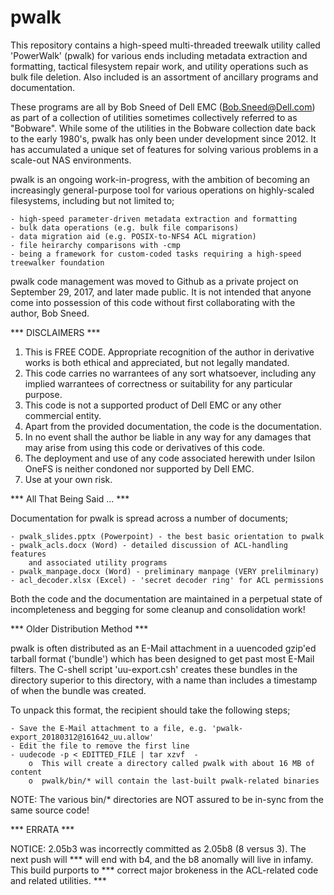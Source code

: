 # pwalk

This repository contains a high-speed multi-threaded treewalk utility called 'PowerWalk' (pwalk)
for various ends including metadata extraction and formatting, tactical filesystem repair work,
and utility operations such as bulk file deletion.  Also included is an assortment of ancillary
programs and documentation.

These programs are all by Bob Sneed of Dell EMC (Bob.Sneed@Dell.com) as part of a collection of
utilities sometimes collectively referred to as "Bobware". While some of the utilities in the
Bobware collection date back to the early 1980's, pwalk has only been under development since 2012.
It has accumulated a unique set of features for solving various problems in a scale-out NAS
environments.

pwalk is an ongoing work-in-progress, with the ambition of becoming an increasingly general-purpose
tool for various operations on highly-scaled filesystems, including but not limited to;

	- high-speed parameter-driven metadata extraction and formatting
	- bulk data operations (e.g. bulk file comparisons)
	- data migration aid (e.g. POSIX-to-NFS4 ACL migration)
	- file heirarchy comparisons with -cmp
	- being a framework for custom-coded tasks requiring a high-speed treewalker foundation

pwalk code management was moved to Github as a private project on September 29, 2017, and later
made public.  It is not intended that anyone come into possession of this code without first
collaborating with the author, Bob Sneed.

*** DISCLAIMERS ***

1. This is FREE CODE. Appropriate recognition of the author in derivative works
	is both ethical and appreciated, but not legally mandated.
2. This code carries no warrantees of any sort whatsoever, including any implied
	warrantees of correctness or suitability for any particular purpose.
3. This code is not a supported product of Dell EMC or any other commercial entity.
4. Apart from the provided documentation, the code is the documentation.
5. In no event shall the author be liable in any way for any damages that may arise
	from using this code or derivatives of this code.
6. The deployment and use of any code associated herewith under Isilon OneFS is
	neither condoned nor supported by Dell EMC.
7. Use at your own risk.

*** All That Being Said ... ***

Documentation for pwalk is spread across a number of documents;

	- pwalk_slides.pptx (Powerpoint) - the best basic orientation to pwalk
	- pwalk_acls.docx (Word) - detailed discussion of ACL-handling features
		and associated utility programs
	- pwalk_manpage.docx (Word) - preliminary manpage (VERY prelilminary)
	- acl_decoder.xlsx (Excel) - 'secret decoder ring' for ACL permissions

Both the code and the documentation are maintained in a perpetual state of incompleteness
and begging for some cleanup and consolidation work!

*** Older Distribution Method ***

pwalk is often distributed as an E-Mail attachment in a uuencoded gzip'ed tarball format
('bundle') which has been designed to get past most E-Mail filters. The C-shell script
'uu-export.csh' creates these bundles in the directory superior to this directory, with
a name than includes a timestamp of when the bundle was created.

To unpack this format, the recipient should take the following steps;

	- Save the E-Mail attachment to a file, e.g. 'pwalk-export_20180312@161642_uu.allow'
	- Edit the file to remove the first line
	- uudecode -p < EDITTED_FILE | tar xzvf  -
		o  This will create a directory called pwalk with about 16 MB of content
		o  pwalk/bin/* will contain the last-built pwalk-related binaries

NOTE: The various bin/* directories are NOT assured to be in-sync from the same source code!

*** ERRATA ***

NOTICE: 2.05b3 was incorrectly committed as 2.05b8 (8 versus 3).  The next push will  ***
will end with b4, and the b8 anomally will live in infamy. This build purports to     ***
correct major brokeness in the ACL-related code and related utilities.                ***

